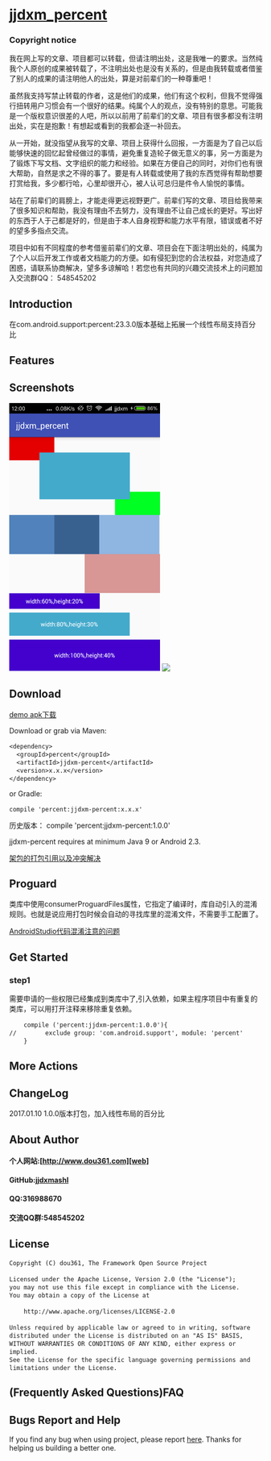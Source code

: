 # [jjdxm_percent][project] #
### Copyright notice ###

我在网上写的文章、项目都可以转载，但请注明出处，这是我唯一的要求。当然纯我个人原创的成果被转载了，不注明出处也是没有关系的，但是由我转载或者借鉴了别人的成果的请注明他人的出处，算是对前辈们的一种尊重吧！

虽然我支持写禁止转载的作者，这是他们的成果，他们有这个权利，但我不觉得强行扭转用户习惯会有一个很好的结果。纯属个人的观点，没有特别的意思。可能我是一个版权意识很差的人吧，所以以前用了前辈们的文章、项目有很多都没有注明出处，实在是抱歉！有想起或看到的我都会逐一补回去。

从一开始，就没指望从我写的文章、项目上获得什么回报，一方面是为了自己以后能够快速的回忆起曾经做过的事情，避免重复造轮子做无意义的事，另一方面是为了锻炼下写文档、文字组织的能力和经验。如果在方便自己的同时，对你们也有很大帮助，自然是求之不得的事了。要是有人转载或使用了我的东西觉得有帮助想要打赏给我，多少都行哈，心里却很开心，被人认可总归是件令人愉悦的事情。

站在了前辈们的肩膀上，才能走得更远视野更广。前辈们写的文章、项目给我带来了很多知识和帮助，我没有理由不去努力，没有理由不让自己成长的更好。写出好的东西于人于己都是好的，但是由于本人自身视野和能力水平有限，错误或者不好的望多多指点交流。

项目中如有不同程度的参考借鉴前辈们的文章、项目会在下面注明出处的，纯属为了个人以后开发工作或者文档能力的方便。如有侵犯到您的合法权益，对您造成了困惑，请联系协商解决，望多多谅解哈！若您也有共同的兴趣交流技术上的问题加入交流群QQ： 548545202


## Introduction ##

在com.android.support:percent:23.3.0版本基础上拓展一个线性布局支持百分比


## Features ##

## Screenshots ##

<img src="https://raw.githubusercontent.com/jjdxmashl/jjdxm_percent/master/screenshots/icon01.png" width="300"> 
<img src="https://raw.githubusercontent.com/jjdxmashl/jjdxm_percent/master/screenshots/icon02.png" width="300"> 
 
## Download ##

[demo apk下载][downapk]

Download or grab via Maven:

	<dependency>
	  <groupId>percent</groupId>
	  <artifactId>jjdxm-percent</artifactId>
	  <version>x.x.x</version>
	</dependency>

or Gradle:

	compile 'percent:jjdxm-percent:x.x.x'


历史版本：
	compile 'percent:jjdxm-percent:1.0.0'

jjdxm-percent requires at minimum Java 9 or Android 2.3.


[架包的打包引用以及冲突解决][jaraar]

## Proguard ##

类库中使用consumerProguardFiles属性，它指定了编译时，库自动引入的混淆规则。也就是说应用打包时候会自动的寻找库里的混淆文件，不需要手工配置了。


[AndroidStudio代码混淆注意的问题][minify]

## Get Started ##

### step1 ###
需要申请的一些权限已经集成到类库中了,引入依赖，如果主程序项目中有重复的类库，可以用打开注释来移除重复依赖。

	    compile ('percent:jjdxm-percent:1.0.0'){
	//        exclude group: 'com.android.support', module: 'percent'
	    }




## More Actions ##


## ChangeLog ##
2017.01.10 1.0.0版本打包，加入线性布局的百分比

## About Author ##

#### 个人网站:[http://www.dou361.com][web] ####
#### GitHub:[jjdxmashl][github] ####
#### QQ:316988670 ####
#### 交流QQ群:548545202 ####


## License ##

    Copyright (C) dou361, The Framework Open Source Project
    
    Licensed under the Apache License, Version 2.0 (the "License");
    you may not use this file except in compliance with the License.
    You may obtain a copy of the License at
    
     	http://www.apache.org/licenses/LICENSE-2.0
    
    Unless required by applicable law or agreed to in writing, software
    distributed under the License is distributed on an "AS IS" BASIS,
    WITHOUT WARRANTIES OR CONDITIONS OF ANY KIND, either express or implied.
    See the License for the specific language governing permissions and
    limitations under the License.

## (Frequently Asked Questions)FAQ ##
## Bugs Report and Help ##

If you find any bug when using project, please report [here][issues]. Thanks for helping us building a better one.




[web]:http://www.dou361.com
[github]:https://github.com/jjdxmashl/
[project]:https://github.com/jjdxmashl/jjdxm_percent/
[issues]:https://github.com/jjdxmashl/jjdxm_percent/issues/new
[downapk]:https://raw.githubusercontent.com/jjdxmashl/jjdxm_percent/master/apk/app-debug.apk
[lastaar]:https://raw.githubusercontent.com/jjdxmashl/jjdxm_percent/master/release/jjdxm-percent-1.0.0.aar
[lastjar]:https://raw.githubusercontent.com/jjdxmashl/jjdxm_percent/master/release/jjdxm-percent-1.0.0.jar
[icon01]:https://raw.githubusercontent.com/jjdxmashl/jjdxm_percent/master/screenshots/icon01.png
[icon02]:https://raw.githubusercontent.com/jjdxmashl/jjdxm_percent/master/screenshots/icon02.png
[jaraar]:https://github.com/jjdxmashl/jjdxm_ecodingprocess/blob/master/架包的打包引用以及冲突解决.md
[minify]:https://github.com/jjdxmashl/jjdxm_ecodingprocess/blob/master/AndroidStudio代码混淆注意的问题.md
[author]:https://git.oschina.net/lbh
[url]:https://git.oschina.net/lbh/libpercentSdk
